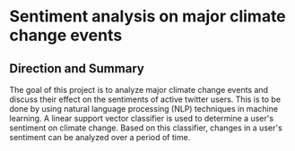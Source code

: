 # Sentiment analysis on major climate change events

## Direction and Summary
The goal of this project is to analyze major climate change events and discuss their effect on the sentiments of active twitter users. 
This is to be done by using natural language processing (NLP) techniques in machine learning.
A linear support vector classifier is used to determine a user's sentiment on climate change.
Based on this classifier, changes in a user's sentiment can be analyzed over a period of time.

